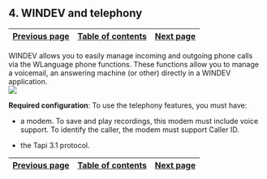 
## 4. WINDEV and telephony
			

| [Previous page](../Concepts_WD/1410087085.md) | [Table of contents](../Concepts_WD/1410087098.md) | [Next page](../Concepts_WD/1410087087.md) |
| --- | --- | --- |



<a name="NOTE1"></a>
<a name="NOTE1_1"></a>
WINDEV allows you to easily manage incoming and outgoing phone calls via the WLanguage phone functions. These functions allow you to manage a voicemail, an answering machine (or other) directly in a WINDEV application. 
<br>![](https://doc.pcsoft.fr/en-US/images/image.awp?langid=3&name=P6-WinDev%20et%20la%20t%E9l%E9phonie.gif)


**Required configuration**:
To use the telephony features, you must have:

- a modem.
	To save and play recordings, this modem must include voice support.
	To identify the caller, the modem must support Caller ID.

- the Tapi 3.1 protocol.




| [Previous page](../Concepts_WD/1410087085.md) | [Table of contents](../Concepts_WD/1410087098.md) | [Next page](../Concepts_WD/1410087087.md) |
| --- | --- | --- |




